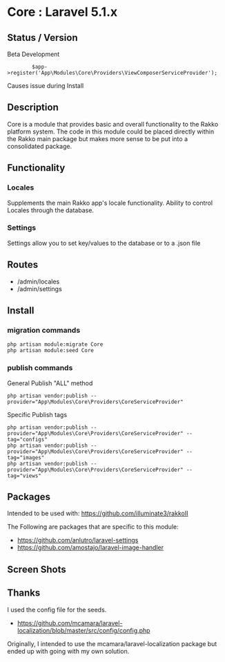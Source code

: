 # Core : Laravel 5.1.x


## Status / Version

Beta Development


```
		$app->register('App\Modules\Core\Providers\ViewComposerServiceProvider');
```
Causes issue during Install


## Description

Core is a module that provides basic and overall functionality to the Rakko platform system.
The code in this module could be placed directly within the Rakko main package but makes more sense to be put into a consolidated package.


## Functionality


### Locales
Supplements the main Rakko app's locale functionality.
Ability to control Locales through the database.


### Settings
Settings allow you to set key/values to the database or to a .json file


## Routes

* /admin/locales
* /admin/settings


## Install

### migration commands

```
php artisan module:migrate Core
php artisan module:seed Core
```


### publish commands

General Publish "ALL" method
```
php artisan vendor:publish --provider="App\Modules\Core\Providers\CoreServiceProvider"
```

Specific Publish tags
```
php artisan vendor:publish --provider="App\Modules\Core\Providers\CoreServiceProvider" --tag="configs"
php artisan vendor:publish --provider="App\Modules\Core\Providers\CoreServiceProvider" --tag="images"
php artisan vendor:publish --provider="App\Modules\Core\Providers\CoreServiceProvider" --tag="views"
```


## Packages

Intended to be used with:
https://github.com/illuminate3/rakkoII

The Following are packages that are specific to this module:

* https://github.com/anlutro/laravel-settings
* https://github.com/amostajo/laravel-image-handler


## Screen Shots
## Thanks

I used the config file for the seeds.
* https://github.com/mcamara/laravel-localization/blob/master/src/config/config.php

Originally, I intended to use the mcamara/laravel-localization package but ended up with going with my own solution.
